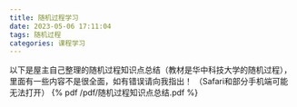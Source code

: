 ```yaml
---
title: 随机过程学习
date: 2023-05-06 17:11:04
tags: 随机过程
categories: 课程学习
---
```

以下是屋主自己整理的随机过程知识点总结（教材是华中科技大学的随机过程），里面有一些内容不是很全面，如有错误请向我指出！
（Safari和部分手机端可能无法打开）
{% pdf /pdf/随机过程知识点总结.pdf %}